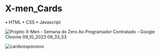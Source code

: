 # X-men_Cards

• HTML
• CSS
• Javascript

![Projeto X-Men - Semana do Zero Ao Programador Contratado - Google Chrome 09_10_2023 09_33_53](https://github.com/vivyhv/X-men_Cards/assets/91763019/dc7573a1-74a7-451a-80fd-a6354edfdfed)


![cardsresponsivo](https://github.com/vivyhv/X-men_Cards/assets/91763019/9a3d665f-1cd1-4476-b886-1bd1830f4956)
